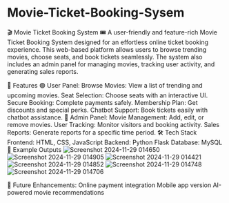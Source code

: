 # Movie-Ticket-Booking-Sysem
🎬 Movie Ticket Booking System 🎟️
A user-friendly and feature-rich Movie Ticket Booking System designed for an effortless online ticket booking experience. This web-based platform allows users to browse trending movies, choose seats, and book tickets seamlessly. The system also includes an admin panel for managing movies, tracking user activity, and generating sales reports.

🚀 Features
🟢 User Panel:
Browse Movies: View a list of trending and upcoming movies.
Seat Selection: Choose seats with an interactive UI.
Secure Booking: Complete payments safely.
Membership Plan: Get discounts and special perks.
Chatbot Support: Book tickets easily with chatbot assistance.
🔵 Admin Panel:
Movie Management: Add, edit, or remove movies.
User Tracking: Monitor visitors and booking activity.
Sales Reports: Generate reports for a specific time period.
🛠️ Tech Stack
Frontend: HTML, CSS, JavaScript
Backend: Python Flask
Database: MySQL
📸 Example Outputs
![Screenshot 2024-11-29 014650](https://github.com/user-attachments/assets/3601af23-4a74-44da-8820-ef10963c5551)
![Screenshot 2024-11-29 014905](https://github.com/user-attachments/assets/59d850cb-41b6-495a-ab19-838ca2ec385a)
![Screenshot 2024-11-29 014421](https://github.com/user-attachments/assets/e55ca399-c630-4835-840e-0e64cfd253c5)
![Screenshot 2024-11-29 014852](https://github.com/user-attachments/assets/f05f1f09-5301-48bc-bce9-913e153392c1)
![Screenshot 2024-11-29 014748](https://github.com/user-attachments/assets/fd508d07-508c-441a-8c85-98f1e0cb344d)
![Screenshot 2024-11-29 014706](https://github.com/user-attachments/assets/41b05d9a-4c6d-4844-a051-6f32b0fe8912)

🎯 Future Enhancements:
Online payment integration
Mobile app version
AI-powered movie recommendations
